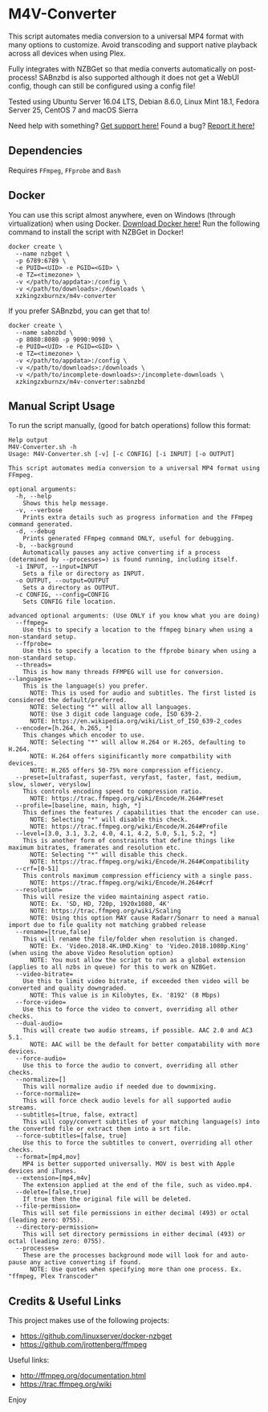 M4V-Converter
==============

This script automates media conversion to a universal MP4 format with many options to customize. Avoid transcoding and support native playback across all devices when using Plex.

Fully integrates with NZBGet so that media converts automatically on post-process! SABnzbd is also supported although it does not get a WebUI config, though can still be configured using a config file!

Tested using Ubuntu Server 16.04 LTS, Debian 8.6.0, Linux Mint 18.1, Fedora Server 25, CentOS 7 and macOS Sierra

Need help with something? [Get support here!](https://digiex.net/threads/m4v-converter-convert-your-media-to-a-universal-format-nzbget-sabnzbd-automation-linux-macos.14997/) Found a bug? [Report it here!](https://github.com/Digiex/M4V-Converter/issues/new)

Dependencies
-------------
Requires `FFmpeg`, `FFprobe` and `Bash`

Docker
-------
You can use this script almost anywhere, even on Windows (through virtualization) when using Docker. [Download Docker here!](https://store.docker.com/search?type=edition&offering=community) Run the following command to install the script with NZBGet in Docker!

```
docker create \
  --name nzbget \
  -p 6789:6789 \
  -e PUID=<UID> -e PGID=<GID> \
  -e TZ=<timezone> \
  -v </path/to/appdata>:/config \
  -v </path/to/downloads>:/downloads \
  xzkingzxburnzx/m4v-converter
```

If you prefer SABnzbd, you can get that to!

```
docker create \
  --name sabnzbd \
  -p 8080:8080 -p 9090:9090 \
  -e PUID=<UID> -e PGID=<GID> \
  -e TZ=<timezone> \
  -v </path/to/appdata>:/config \
  -v </path/to/downloads>:/downloads \
  -v </path/to/incomplete-downloads>:/incomplete-downloads \
  xzkingzxburnzx/m4v-converter:sabnzbd
```

Manual Script Usage
--------------------
To run the script manually, (good for batch operations) follow this format:
```
Help output
M4V-Converter.sh -h
Usage: M4V-Converter.sh [-v] [-c CONFIG] [-i INPUT] [-o OUTPUT]

This script automates media conversion to a universal MP4 format using FFmpeg.

optional arguments:
  -h, --help
    Shows this help message.
  -v, --verbose
    Prints extra details such as progress information and the FFmpeg command generated.
  -d, --debug
    Prints generated FFmpeg command ONLY, useful for debugging.
  -b, --background
    Automatically pauses any active converting if a process (determined by --processes=) is found running, including itself.
  -i INPUT, --input=INPUT
    Sets a file or directory as INPUT.
  -o OUTPUT, --output=OUTPUT
    Sets a directory as OUTPUT.
  -c CONFIG, --config=CONFIG
    Sets CONFIG file location.

advanced optional arguments: (Use ONLY if you know what you are doing)
  --ffmpeg=
    Use this to specify a location to the ffmpeg binary when using a non-standard setup.
  --ffprobe=
    Use this to specify a location to the ffprobe binary when using a non-standard setup.
  --threads=
    This is how many threads FFMPEG will use for conversion.
--languages=
    This is the language(s) you prefer.
      NOTE: This is used for audio and subtitles. The first listed is considered the default/preferred.
      NOTE: Selecting "*" will allow all languages.
      NOTE: Use 3 digit code language code, ISO 639-2.
      NOTE: https://en.wikipedia.org/wiki/List_of_ISO_639-2_codes
  --encoder=[h.264, h.265, *]
    This changes which encoder to use.
      NOTE: Selecting "*" will allow H.264 or H.265, defaulting to H.264.
      NOTE: H.264 offers siginificantly more compatbility with devices.
      NOTE: H.265 offers 50-75% more compression efficiency.
  --preset=[ultrafast, superfast, veryfast, faster, fast, medium, slow, slower, veryslow]
    This controls encoding speed to compression ratio.
      NOTE: https://trac.ffmpeg.org/wiki/Encode/H.264#Preset
  --profile=[baseline, main, high, *]
    This defines the features / capabilities that the encoder can use.
      NOTE: Selecting "*" will disable this check.
      NOTE: https://trac.ffmpeg.org/wiki/Encode/H.264#Profile
  --level=[3.0, 3.1, 3.2, 4.0, 4.1, 4.2, 5.0, 5.1, 5.2, *]
    This is another form of constraints that define things like maximum bitrates, framerates and resolution etc.
      NOTE: Selecting "*" will disable this check.
      NOTE: https://trac.ffmpeg.org/wiki/Encode/H.264#Compatibility
  --crf=[0-51]
    This controls maximum compression efficiency with a single pass.
      NOTE: https://trac.ffmpeg.org/wiki/Encode/H.264#crf
  --resolution=
    This will resize the video maintaining aspect ratio.
      NOTE: Ex. 'SD, HD, 720p, 1920x1080, 4K'
      NOTE: https://trac.ffmpeg.org/wiki/Scaling
      NOTE: Using this option MAY cause Radarr/Sonarr to need a manual import due to file quality not matching grabbed release
  --rename=[true,false]
    This will rename the file/folder when resolution is changed.
      NOTE: Ex. 'Video.2018.4K.UHD.King' to 'Video.2018.1080p.King' (when using the above Video Resolution option)
      NOTE: You must allow the script to run as a global extension (applies to all nzbs in queue) for this to work on NZBGet.
  --video-bitrate=
    Use this to limit video bitrate, if exceeded then video will be converted and quality downgraded.
      NOTE: This value is in Kilobytes, Ex. '8192' (8 Mbps)
  --force-video=
    Use this to force the video to convert, overriding all other checks.
  --dual-audio=
    This will create two audio streams, if possible. AAC 2.0 and AC3 5.1.
      NOTE: AAC will be the default for better compatability with more devices.
  --force-audio=
    Use this to force the audio to convert, overriding all other checks.
  --normalize=[]
    This will normalize audio if needed due to downmixing.
  --force-normalize=
    This will force check audio levels for all supported audio streams.
  --subtitles=[true, false, extract]
    This will copy/convert subtitles of your matching language(s) into the converted file or extract them into a srt file.
  --force-subtitles=[false, true]
    Use this to force the subtitles to convert, overriding all other checks.
  --format=[mp4,mov]
    MP4 is better supported universally. MOV is best with Apple devices and iTunes.
  --extension=[mp4,m4v]
    The extension applied at the end of the file, such as video.mp4.
  --delete=[false,true]
    If true then the original file will be deleted.
  --file-permission=
    This will set file permissions in either decimal (493) or octal (leading zero: 0755).
  --directory-permission=
    This will set directory permissions in either decimal (493) or octal (leading zero: 0755).
  --processes=
    These are the processes background mode will look for and auto-pause any active converting if found.
      NOTE: Use quotes when specifying more than one process. Ex. "ffmpeg, Plex Transcoder"
```

Credits & Useful Links
-------------------------
This project makes use of the following projects:
- https://github.com/linuxserver/docker-nzbget
- https://github.com/jrottenberg/ffmpeg

Useful links:
- http://ffmpeg.org/documentation.html
- https://trac.ffmpeg.org/wiki

Enjoy